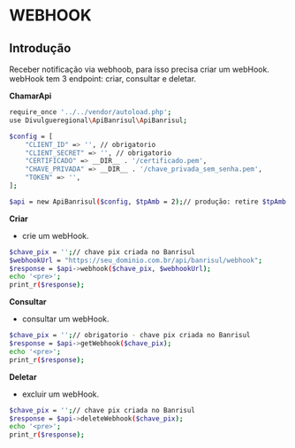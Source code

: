 # WEBHOOK

## Introdução

Receber notificação via webhoob, para isso precisa criar um webHook.<br>
webHook tem 3 endpoint: criar, consultar e deletar.<br>

**ChamarApi**

```bash
require_once '../../vendor/autoload.php';
use Divulgueregional\ApiBanrisul\ApiBanrisul;

$config = [
    "CLIENT_ID" => '', // obrigatorio
    "CLIENT_SECRET" => '', // obrigatorio
    "CERTIFICADO" => __DIR__ . '/certificado.pem',
    "CHAVE_PRIVADA" => __DIR__ . '/chave_privada_sem_senha.pem',
    "TOKEN" => '',
];

$api = new ApiBanrisul($config, $tpAmb = 2);// produção: retire $tpAmb = 2
```

**Criar**

- crie um webHook.

```bash
$chave_pix = '';// chave pix criada no Banrisul
$webhookUrl = "https://seu_dominio.com.br/api/banrisul/webhook";
$response = $api->webhook($chave_pix, $webhookUrl);
echo '<pre>';
print_r($response);
```

**Consultar**

- consultar um webHook.

```bash
$chave_pix = '';// obrigatorio - chave pix criada no Banrisul
$response = $api->getWebhook($chave_pix);
echo '<pre>';
print_r($response);
```

**Deletar**

- excluir um webHook.

```bash
$chave_pix = '';// chave pix criada no Banrisul
$response = $api->deleteWebhook($chave_pix);
echo '<pre>';
print_r($response);
```
